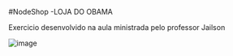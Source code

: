#NodeShop -LOJA DO OBAMA

Exercicio desenvolvido na aula ministrada pelo professor Jailson

![image](https://github.com/AlexandreSantanaa/NodeShopMeuHtmlCss/assets/126908528/7914c302-5635-4bad-92cc-1c5709c46d73)
